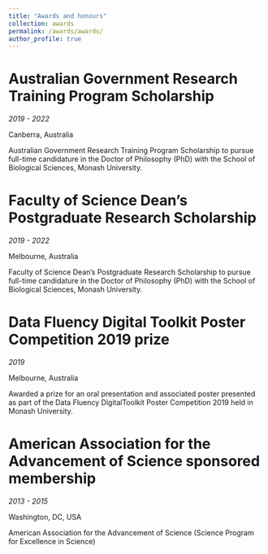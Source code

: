 ```yaml
---
title: "Awards and honours"
collection: awards
permalink: /awards/awards/
author_profile: true
---
```


# Australian Government Research Training Program Scholarship

*2019 - 2022*

Canberra, Australia

Australian Government Research Training Program Scholarship to pursue full-time candidature in the Doctor of Philosophy (PhD) with the School of Biological Sciences, Monash University.


# Faculty of Science Dean’s Postgraduate Research Scholarship

*2019 - 2022*

Melbourne, Australia

Faculty of Science Dean’s Postgraduate Research Scholarship to pursue full-time candidature in the Doctor of Philosophy (PhD) with the School of Biological Sciences, Monash University.

# Data Fluency Digital Toolkit Poster Competition 2019 prize

*2019*

Melbourne, Australia

Awarded a prize for an oral presentation and associated poster presented as part of the Data Fluency DigitalToolkit Poster Competition 2019 held in Monash University.

# American Association for the Advancement of Science sponsored membership

*2013 - 2015*

Washington, DC, USA

American Association for the Advancement of Science (Science Program for Excellence in Science)
